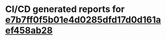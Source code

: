 # CI/CD generated reports for [e7b7ff0f5b01e4d0285dfd17d0d161aef458ab28](https://github.com/hydephp/develop/commit/e7b7ff0f5b01e4d0285dfd17d0d161aef458ab28)
